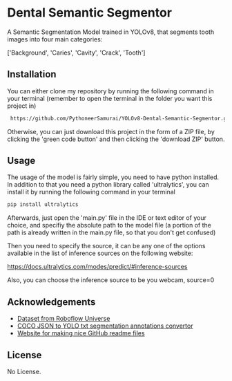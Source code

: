 
# Dental Semantic Segmentor

A Semantic Segmentation Model trained in YOLOv8, that segments tooth images into four main categories:

['Background', 'Caries', 'Cavity', 'Crack', 'Tooth']


## Installation

You can either clone my repository by running the following command in your terminal (remember to open the terminal in the folder you want this project in)

```bash
 https://github.com/PythoneerSamurai/YOLOv8-Dental-Semantic-Segmentor.git
```

Otherwise, you can just download this project in the form of a ZIP file, by clicking the 'green code button' and then clicking the 'download ZIP' button.
    
## Usage

The usage of the model is fairly simple, you need to have python installed. In addition to that you need a python library called 'ultralytics', you can install it by running the following command in your terminal

```javascript
pip install ultralytics
```

Afterwards, just open the 'main.py' file in the IDE or text editor of your choice, and specifiy the absolute path to the model file (a portion of the path is already written in the main.py file, so that you don't get confused)

Then you need to specify the source, it can be any one of the options available in the list of inference sources on the following website:

https://docs.ultralytics.com/modes/predict/#inference-sources

Also, you can choose the inference source to be you webcam, source=0



## Acknowledgements

 - [Dataset from Roboflow Universe](https://universe.roboflow.com/reza-ohnxn/dental2-ztmiq/dataset/3)
 - [COCO JSON to YOLO txt segmentation annotations convertor](https://github.com/z00bean/coco2yolo-seg)
 - [Website for making nice GitHub readme files](https://readme.so/)



## License

No License.


